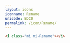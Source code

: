 ```yaml
---
layout: icons
iconname: Rename
unicode: EDC0
permalink: /icon/Rename/
---
```


``` html
<i class="mi mi-Rename"></i>
```
